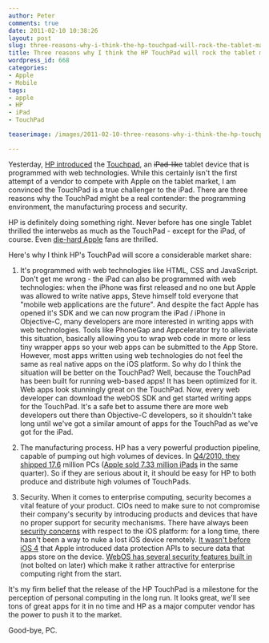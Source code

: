 ```yaml
---
author: Peter
comments: true
date: 2011-02-10 10:38:26
layout: post
slug: three-reasons-why-i-think-the-hp-touchpad-will-rock-the-tablet-market
title: Three reasons why I think the HP TouchPad will rock the tablet market
wordpress_id: 668
categories:
- Apple
- Mobile
tags:
- apple
- HP
- iPad
- TouchPad

teaserimage: /images/2011-02-10-three-reasons-why-i-think-the-hp-touchpad-will-rock-the-tablet-market/touchpad_150x150.png

---
```


Yesterday, [HP introduced](http://www.engadget.com/2011/02/09/hp-posts-complete-think-beyond-event-video/) the [Touchpad](http://www.palm.com/us/products/pads/touchpad/index.html), an <del>iPad-like</del> tablet device that is programmed with web technologies. While this certainly isn't the first attempt of a vendor to compete with Apple on the tablet market, I am convinced the TouchPad is a true challenger to the iPad. There are three reasons why the TouchPad might be a real contender: the programming environment, the manufacturing process and security. 

<!-- more -->

HP is definitely doing something right. Never before has one single Tablet thrilled the interwebs as much as the TouchPad - except for the iPad, of course. Even [die-hard Apple](http://scobleizer.com/2011/02/09/hp-makes-google-look-even-more-creaky/) fans are thrilled.

Here's why I think HP's TouchPad will score a considerable market share:

	
1. It's programmed with web technologies like HTML, CSS and JavaScript. Don't get me wrong - the iPad can also be programmed with web technologies: when the iPhone was first released and no one but Apple was allowed to write native apps, Steve himself told everyone that "mobile web applications are the future". And despite the fact Apple has opened it's SDK and we can now program the iPad / iPhone in Objective-C, many developers are more interested in writing apps with web technologies. Tools like PhoneGap and Appcelerator try to alleviate this situation, basically allowing you to wrap web code in more or less tiny wrapper apps so your web apps can be submitted to the App Store. However, most apps written using web technologies do not feel the same as real native apps on the iOS platform. So why do I think the situation will be better on the TouchPad? Well, because the TouchPad has been built for running web-based apps! It has been optimized for it. Web apps look stunningly great on the TouchPad. Now, every web developer can download the webOS SDK and get started writing apps for the TouchPad. It's a safe bet to assume there are more web developers out there than Objective-C developers, so it shouldn't take long until we've got a similar amount of apps for the TouchPad as we've got for the iPad.

	
2. The manufacturing process. HP has a very powerful production pipeline, capable of pumping out high volumes of devices. In [Q4/2010, they shipped 17.6](http://www.itchannelplanet.com/trends/article.php/3920936/Gartner-Global-PC-Shipments-Total-351-Million-Units-in-2010-Gain-138-Percent-US-Q4-PC-Market-Slides-Nearly-7-Percent.htm) million PCs ([Apple sold 7.33 million iPads](http://www.apple.com/pr/library/2011/01/18results.html) in the same quarter). So if they are serious about it, it should be easy for HP to both produce and distribute high volumes of TouchPads.
	
3. Security. When it comes to enterprise computing, security becomes a vital feature of your product. CIOs need to make sure to not compromise their company's security by introducing products and devices that have no proper support for security mechanisms. There have always been [security concerns](http://www.wired.com/gadgetlab/2009/07/iphone-encryption/) with respect to the iOS platform: for a long time, there hasn't been a way to nuke a lost iOS device remotely. [It wasn't before iOS 4](http://support.apple.com/kb/HT4175) that Apple introduced data protection APIs to secure data that apps store on the device. [WebOS has several security features built in]() (not bolted on later) which make it rather attractive for enterprise computing right from the start.


It's my firm belief that the release of the HP TouchPad is a milestone for the perception of personal computing in the long run. It looks great, we'll see tons of great apps for it in no time and HP as a major computer vendor has the power to push it to the market.

Good-bye, PC.
